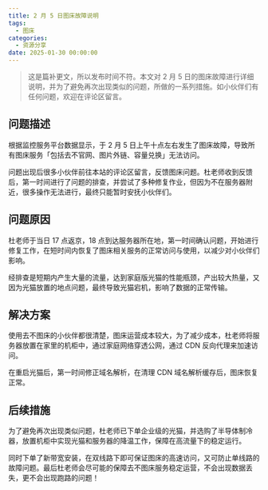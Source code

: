 ```yaml
---
title: 2 月 5 日图床故障说明
tags:
  - 图床
categories:
  - 资源分享
date: 2025-01-30 00:00:00
---
```


> 这是篇补更文，所以发布时间不符。本文对 2 月 5 日的图床故障进行详细说明，并为了避免再次出现类似的问题，所做的一系列措施。如小伙伴们有任何问题，欢迎在评论区留言。

<!-- more -->

## 问题描述

根据监控服务平台数据显示，于 2 月 5 日上午十点左右发生了图床故障，导致所有图床服务「包括去不官网、图片外链、容量兑换」无法访问。

问题出现后很多小伙伴前往本站的评论区留言，反馈图床问题。杜老师收到反馈后，第一时间进行了问题的排查，并尝试了多种修复作业，但因为不在服务器附近，很多操作无法进行，最终只能暂时安抚小伙伴们。

## 问题原因

杜老师于当日 17 点返京，18 点到达服务器所在地，第一时间确认问题，开始进行修复工作，在短时间内恢复了图床相关服务的正常访问与使用，以减少对小伙伴们影响。

经排查是短期内产生大量的流量，达到家庭版光猫的性能瓶颈，产出较大热量，又因为光猫放置的地点问题，最终导致光猫宕机，影响了数据的正常传输。

## 解决方案

使用去不图床的小伙伴都很清楚，图床运营成本较大，为了减少成本，杜老师将服务器放置在家里的机柜中，通过家庭网络穿透公网，通过 CDN 反向代理来加速访问。

在重启光猫后，第一时间修正域名解析，在清理 CDN 域名解析缓存后，图床恢复正常。

## 后续措施

为了避免再次出现类似问题，杜老师已下单企业级的光猫，并选购了半导体制冷器，放置机柜中实现光猫和服务器的降温工作，保障在高流量下的稳定运行。

同时下单了新带宽安装，在双线路下即可保证图床的高速访问，又可防止单线路的故障问题。最后杜老师会尽可能的保障去不图床服务稳定运营，不会出现数据丢失，更不会出现跑路的问题！
